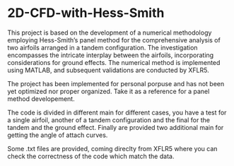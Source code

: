 # 2D-CFD-with-Hess-Smith
This project is based on the development of a numerical methodology employing Hess-Smith’s  panel method for the comprehensive analysis of two airfoils arranged in a tandem configuration. The  investigation encompasses the intricate interplay between the airfoils, incorporating considerations  for ground effects. The numerical method is implemented using MATLAB, and subsequent validations are conducted by XFLR5.

The project has been implemented for personal porpuse and has not been yet optimized nor proper organized. Take it as a reference for a panel method developement.

The code is divided in different main for different cases, you have a test for a single airfoil, another of a tandem configuration and the final for the tandem and the ground effect. Finally are provided two additional main for getting the angle of attach curves.

Some .txt files are provided, coming direclty from XFLR5 where you can check the correctness of the code which match the data.
